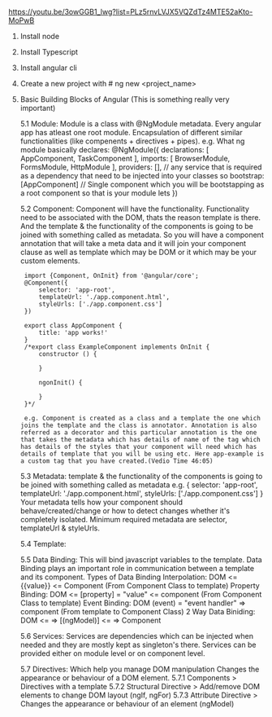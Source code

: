 https://youtu.be/3owGGB1_lwg?list=PLz5rnvLVJX5VQZdTz4MTE52aKto-MoPwB

1. Install node
2. Install Typescript
3. Install angular cli
4. Create a new project with # ng new <project_name>
5. Basic Building Blocks of Angular (This is something really very important)
	
	5.1 Module: Module is a class with @NgModule metadata. Every angular app has atleast  one root module. Encapsulation of different similar functionalities (like compenents + directives + pipes).
		e.g. What ng module basically declares:
		@NgModule({
			declarations: [
				AppComponent,
				TaskComponent
			],
			imports: [
				BrowserModule,
				FormsModule,
				HttpModule
			],
			providers: [], // any service that is required as a dependency that need to be injected into your classes so
			bootstrap: [AppComponent] // Single component which you will be bootstapping as a root component so that is your module lets
		})

	5.2 Component: Component will have the functionality. Functionality need to be associated with the DOM, thats the reason template is there. And the template & the functionality of the components is going to be joined with something called as metadata. So you will have a component annotation that will take a meta data and it will join your component clause as well as template which may be DOM or it which may be your custom elements.

		import {Component, OnInit} from '@angular/core';
		@Component({
			selector: 'app-root',
			templateUrl: './app.component.html',
			styleUrls: ['./app.component.css']
		})

		export class AppComponent {
			title: 'app works!'
		}
		/*export class ExampleComponent implements OnInit {
			constructor () {

			}

			ngonInit() {

			}
		}*/

		e.g. Component is created as a class and a template the one which joins the template and the class is annotator. Annotation is also referred as a decorator and this particular annotation is the one that takes the metadata which has details of name of the tag which has details of the styles that your component will need which has details of template that you will be using etc. Here app-example is a custom tag that you have created.(Vedio Time 46:05)


	5.3 Metadata: template & the functionality of the components is going to be joined with something called as metadata
		e.g. {
			selector: 'app-root',
			templateUrl: './app.component.html',
			styleUrls: ['./app.component.css']
		}
		Your metadata tells how your component should behave/created/change or how to detect changes whether it's completely isolated. Minimum required metadata are selector, templateUrl & styleUrls.

	5.4 Template:

	5.5 Data Binding: This will bind javascript variables to the template.
	Data Binding plays an important role in communication between a template and its component.
		Types of Data Binding
			Interpolation: DOM <= {{value}} <= Component (From Component Class to template)
			Property Binding: DOM <= [property] = "value" <= component (From Component Class to template)
			Event Binding: DOM (event) = "event handler" => component (From template to Component Class)
			2 Way Data Biniding: DOM <= => [(ngModel)] <= => Component

	5.6 Services: Services are dependencies which can be injected when needed and they are mostly kept as singleton's there. Services can be provided either on module level or on component level.

	5.7 Directives: Which help you manage DOM manipulation
		Changes the appearance or behaviour of a DOM element.
		5.7.1 Components > Directives with a template
		5.7.2 Structural Directive > Add/remove DOM elements to change DOM layout (ngIf, ngFor)
		5.7.3 Attribute Directive > Changes the appearance or behaviour of an element (ngModel)